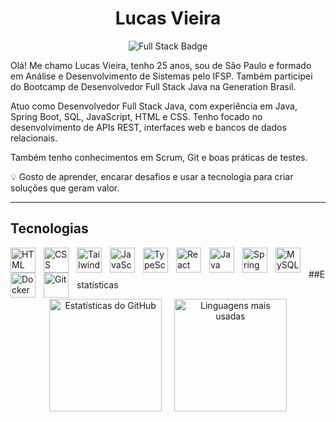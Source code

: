 <h1 align="center">Lucas Vieira</h1>

<p align="center">
  <img src="https://img.shields.io/badge/Desenvolvedor%20Full%20Stack-007ACC?style=for-the-badge&logoColor=white" alt="Full Stack Badge"/>
</p>


Olá! Me chamo Lucas Vieira, tenho 25 anos, sou de São Paulo e formado em Análise e Desenvolvimento de Sistemas pelo IFSP. Também participei do Bootcamp de Desenvolvedor Full Stack Java na Generation Brasil.

Atuo como Desenvolvedor Full Stack Java, com experiência em Java, Spring Boot, SQL, JavaScript, HTML e CSS. Tenho focado no desenvolvimento de APIs REST, interfaces web e bancos de dados relacionais.

Também tenho conhecimentos em Scrum, Git e boas práticas de testes.

💡 Gosto de aprender, encarar desafios e usar a tecnologia para criar soluções que geram valor.

---
## Tecnologias 
<img 
    align="left" 
    alt="HTML"
    title="HTML" 
    width="40px" 
    style="padding-right: 10px;" 
    src="https://cdn.jsdelivr.net/gh/devicons/devicon@latest/icons/html5/html5-original.svg" 
/>
<img 
    align="left" 
    alt="CSS" 
    title="CSS"
    width="40px" 
    style="padding-right: 10px;" 
    src="https://cdn.jsdelivr.net/gh/devicons/devicon@latest/icons/css3/css3-original.svg" 
/>
<img 
    align="left" 
    alt="Tailwind" 
    title="Tailwind"
    width="40px" 
    style="padding-right: 10px;" 
    src="https://cdn.jsdelivr.net/gh/devicons/devicon@latest/icons/tailwindcss/tailwindcss-original.svg" 
/>
<img 
    align="left" 
    alt="JavaScript" 
    title="JavaScript"
    width="40px" 
    style="padding-right: 10px;" 
    src="https://cdn.jsdelivr.net/gh/devicons/devicon@latest/icons/javascript/javascript-original.svg" 
/>
<img 
    align="left" 
    alt="TypeScript"
    title="TypeScript" 
    width="40px" 
    style="padding-right: 10px;" 
    src="https://cdn.jsdelivr.net/gh/devicons/devicon@latest/icons/typescript/typescript-original.svg" 
/>
<img 
    align="left" 
    alt="React"
    title="React" 
    width="40px" 
    style="padding-right: 10px;" 
    src="https://cdn.jsdelivr.net/gh/devicons/devicon@latest/icons/react/react-original.svg" 
/>
<img 
    align="left" 
    alt="Java" 
    title="Java"
    width="40px" 
    style="padding-right: 10px;" 
    src="https://cdn.jsdelivr.net/gh/devicons/devicon@latest/icons/java/java-original-wordmark.svg" 
/>
<img 
    align="left" 
    alt="Spring"
    title="Spring" 
    width="40px" 
    style="padding-right: 10px;" 
    src="https://cdn.jsdelivr.net/gh/devicons/devicon@latest/icons/spring/spring-original.svg"
/>
<img 
    align="left" 
    alt="MySQL" 
    title="MySQL"
    width="40px" 
    style="padding-right: 10px;" 
    src="https://cdn.jsdelivr.net/gh/devicons/devicon@latest/icons/mysql/mysql-original.svg" 
/>
<img 
    align="left" 
    alt="Docker" 
    title="Docker"
    width="40px" 
    style="padding-right: 10px;" 
    src="https://cdn.jsdelivr.net/gh/devicons/devicon@latest/icons/mysql/mysql-original.svg" 
/>
<img 
    align="left" 
    alt="Git" 
    title="Git"
    width="40px" 
    style="padding-right: 10px;" 
    src="https://cdn.jsdelivr.net/gh/devicons/devicon@latest/icons/git/git-original.svg" 
/>

</br> 
</br>
##Estatísticas

<p align="center">
  <img 
    alt="Estatísticas do GitHub" 
    src="https://github-readme-stats.vercel.app/api?username=Lucas-Viesan&show_icons=true&theme=onedark&include_all_commits=true&locale=pt-br" 
    height="180"
  />
  &nbsp;&nbsp;&nbsp;
  <img 
    alt="Linguagens mais usadas" 
    src="https://github-readme-stats.vercel.app/api/top-langs/?username=Lucas-Viesan&theme=onedark&layout=compact&custom_title=Tecnologias&langs_count=9" 
    height="180"
  />
</p>



